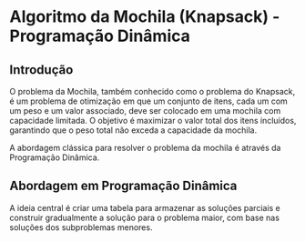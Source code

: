 # Algoritmo da Mochila (Knapsack) - Programação Dinâmica

## Introdução

O problema da Mochila, também conhecido como o problema do Knapsack, é um problema de otimização em que um conjunto de itens, cada um com um peso e um valor associado, deve ser colocado em uma mochila com capacidade limitada. O objetivo é maximizar o valor total dos itens incluídos, garantindo que o peso total não exceda a capacidade da mochila.

A abordagem clássica para resolver o problema da mochila é através da Programação Dinâmica.

## Abordagem em Programação Dinâmica

A ideia central é criar uma tabela para armazenar as soluções parciais e construir gradualmente a solução para o problema maior, com base nas soluções dos subproblemas menores.